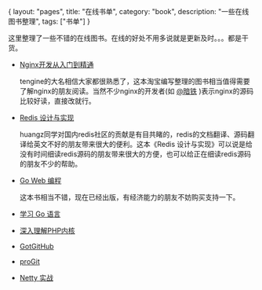 {
layout: "pages",
title: "在线书单",
category: "book",
description: "一些在线图书整理",
tags: ["书单"]
}

这里整理了一些不错的在线图书。在线的好处不用多说就是更新及时。。。都是干货。

* [Nginx开发从入门到精通](http://tengine.taobao.org/)
	
	tengine的大名相信大家都很熟悉了，这本淘宝编写整理的图书相当值得需要了解nginx的朋友阅读。当然不少nginx的开发者(如 [@暗铁](http://weibo.com/u/1688048062) )表示nginx的源码比较好读，直接改就行。

* [Redis 设计与实现](http://www.redisbook.com/)

	huangz同学对国内redis社区的贡献是有目共睹的，redis的文档翻译、源码翻译给英文不好的朋友带来很大的便利。这本《Redis 设计与实现》可以说是给没有时间细读redis源码的朋友带来很大的方便，也可以给正在细读redis源码的朋友不少的帮助。

* [Go Web 编程](https://github.com/astaxie/build-web-application-with-golang)

	这本书相当不错，现在已经出版，有经济能力的朋友不妨购买支持一下。

* [学习 Go 语言](https://github.com/mikespook/Learning-Go-zh-cn)
* [深入理解PHP内核](https://github.com/reeze/tipi)
* [GotGitHub](http://www.worldhello.net/gotgithub/)
* [proGit](https://github.com/progit/progit/tree/master/)
* [Netty 实战](https://www.gitbook.com/book/waylau/essential-netty-in-action/details)
